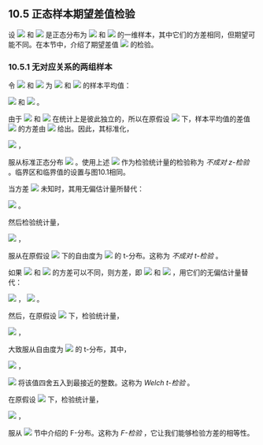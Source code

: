 ## 10.5 正态样本期望差值检验

设 <img src="http://latex.codecogs.com/gif.latex?\mathfrak{D}=\left\{x_1,\ldots,x_n\right\}" style="border:none;"> 和 <img src="http://latex.codecogs.com/gif.latex?\mathfrak{{D}'}=\left\{{x}'_1,\ldots,{x}'_{{n}'}\right\}" style="border:none;"> 是正态分布为 <img src="http://latex.codecogs.com/gif.latex?N(\mu,\sigma^{2})" style="border:none;"> 和 <img src="http://latex.codecogs.com/gif.latex?N({\mu}',\sigma^{2})" style="border:none;"> 的一维样本，其中它们的方差相同，但期望可能不同。在本节中，介绍了期望差值 <img src="http://latex.codecogs.com/gif.latex?\mu-{\mu}'" style="border:none;"> 的检验。

### 10.5.1 无对应关系的两组样本

令 <img src="http://latex.codecogs.com/gif.latex?\hat{\mu}" style="border:none;"> 和 <img src="http://latex.codecogs.com/gif.latex?{\hat{\mu}}'" style="border:none;"> 为 <img src="http://latex.codecogs.com/gif.latex?\mathfrak{D}=\left\{x_1,\ldots,x_n\right\}" style="border:none;"> 和 <img src="http://latex.codecogs.com/gif.latex?\mathfrak{{D}'}=\left\{{x}'_1,\ldots,{x}'_{{n}'}\right\}" style="border:none;"> 的样本平均值：  

 <img src="http://latex.codecogs.com/gif.latex?\hat{\mu}=\frac{1}{n}\sum_{i=1}^{n}x_{i}" style="border:none;"> 和 <img src="http://latex.codecogs.com/gif.latex?{\hat{\mu}}'=\frac{1}{{n}'}\sum_{i=1}^{{n}'}{x}'_{i}" style="border:none;"> 。  
 
由于 <img src="http://latex.codecogs.com/gif.latex?\mathfrak{D}=\left\{x_1,\ldots,x_n\right\}" style="border:none;"> 和 <img src="http://latex.codecogs.com/gif.latex?\mathfrak{{D}'}=\left\{{x}'_1,\ldots,{x}'_{{n}'}\right\}" style="border:none;"> 在统计上是彼此独立的，所以在原假设 <img src="http://latex.codecogs.com/gif.latex?\mu={\mu}'" style="border:none;"> 下，样本平均值的差值 <img src="http://latex.codecogs.com/gif.latex?\hat{\mu}-{\hat{\mu}}'" style="border:none;"> 的方差由 <img src="http://latex.codecogs.com/gif.latex?\sigma^{2}(\frac{1}{n}+\frac{1}{{n}'})" style="border:none;"> 给出。因此，其标准化，   

 <img src="http://latex.codecogs.com/gif.latex?z_{\mu}=\frac{\hat{\mu}-{\hat{\mu}}'}{\sqrt{\sigma^{2}(\frac{1}{n}+\frac{1}{{n}'})}}" style="border:none;"> ，  
 
服从标准正态分布 <img src="http://latex.codecogs.com/gif.latex?N(0,1)" style="border:none;"> 。使用上述 <img src="http://latex.codecogs.com/gif.latex?z_{\mu}" style="border:none;"> 作为检验统计量的检验称为 *不成对 z-检验* 。临界区和临界值的设置与图10.1相同。  

当方差 <img src="http://latex.codecogs.com/gif.latex?\sigma^{2}" style="border:none;"> 未知时，其用无偏估计量所替代：  

 <img src="http://latex.codecogs.com/gif.latex?\hat{\sigma}_{\mu}^{2}=\frac{\sum_{i=1}^{n}(x_i-\hat{\mu})^{2}+\sum_{i=1}^{{n}'}({x_i}'-{\hat{\mu}}')^{2}}{n+{n}'-2}" style="border:none;"> 。  
 
然后检验统计量，  

 <img src="http://latex.codecogs.com/gif.latex?t_{\mu}=\frac{\hat{\mu}-{\hat{\mu}}'}{\sqrt{\hat{\sigma}_{\mu}^{2}(\frac{1}{n}+\frac{1}{{n}'})}}" style="border:none;"> ，  
 
服从在原假设 <img src="http://latex.codecogs.com/gif.latex?\mu={\mu}'" style="border:none;"> 下的自由度为 <img src="http://latex.codecogs.com/gif.latex?n+{n}'-2" style="border:none;"> 的 t-分布。这称为 *不成对 t-检验* 。  

如果 <img src="http://latex.codecogs.com/gif.latex?\mathfrak{D}=\left\{x_1,\ldots,x_n\right\}" style="border:none;"> 和 <img src="http://latex.codecogs.com/gif.latex?\mathfrak{{D}'}=\left\{{x}'_1,\ldots,{x}'_{{n}'}\right\}" style="border:none;"> 的方差可以不同，则方差，即 <img src="http://latex.codecogs.com/gif.latex?\sigma^{2}" style="border:none;"> 和 <img src="http://latex.codecogs.com/gif.latex?{\sigma}'^{2}" style="border:none;"> ，用它们的无偏估计量替代：  

 <img src="http://latex.codecogs.com/gif.latex?\hat{\sigma}^{2}=\frac{\sum_{i=1}^{n}(x_i-\hat{\mu})^{2}}{n-1}" style="border:none;"> ，
 <img src="http://latex.codecogs.com/gif.latex?{\hat{\sigma}}'^{2}=\frac{\sum_{i=1}^{{n}'}({x}'_i-{\hat{\mu}}')^{2}}{{n}'-1}" style="border:none;"> 。  
 
然后，在原假设 <img src="http://latex.codecogs.com/gif.latex?\mu={\mu}'" style="border:none;"> 下，检验统计量，  

 <img src="http://latex.codecogs.com/gif.latex?t_{w}=\frac{\hat{\mu}-{\hat{\mu}}'}{\sqrt{\frac{\hat{\sigma}^{2}}{n}+\frac{{\hat{\sigma}}'^{2}}{{n}'}}}" style="border:none;"> ，  
 
大致服从自由度为 <img src="http://latex.codecogs.com/gif.latex?round(k)" style="border:none;"> 的 t-分布，其中，  

 <img src="http://latex.codecogs.com/gif.latex?k=\frac{(\frac{\hat{\sigma}^{2}}{n}+\frac{{\hat{\sigma}}'^{2}}{{n}'})}{\frac{\hat{\sigma}^{4}}{(n^{2}(n-1))}+\frac{{\hat{\sigma}}'^{4}}{({n}'^{2}({n}'-1))}}" style="border:none;"> ，  
 
 <img src="http://latex.codecogs.com/gif.latex?round(\cdot)" style="border:none;"> 将该值四舍五入到最接近的整数。这称为 *Welch t-检验* 。  
 
在原假设 <img src="http://latex.codecogs.com/gif.latex?\sigma^{2}={\sigma}'^{2}" style="border:none;"> 下，检验统计量，  

 <img src="http://latex.codecogs.com/gif.latex?F=\frac{\hat{\sigma}^{2}}{{\hat{\sigma}}'^{2}}" style="border:none;"> ，  
 
服从 <img src="http://latex.codecogs.com/gif.latex?4.6" style="border:none;"> 节中介绍的 F-分布。这称为 *F-检验* ，它让我们能够检验方差的相等性。





